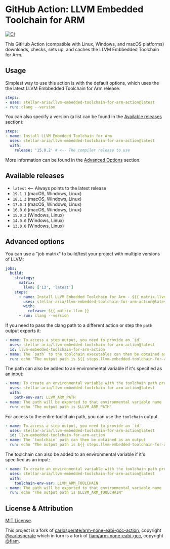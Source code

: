 # GitHub Action: LLVM Embedded Toolchain for ARM

[![CI](https://github.com/stellar-aria/llvm-embedded-toolchain-for-arm-action/actions/workflows/test.yml/badge.svg)](https://github.com/stellar-aria/llvm-embedded-toolchain-for-arm-action/workflows/test.yml)

This GitHub Action (compatible with Linux, Windows, and macOS platforms)
downloads, checks, sets up, and caches the LLVM Embbedded Toolchain for Arm.


## Usage

Simplest way to use this action is with the default options, which uses the
the latest LLVM Embbedded Toolchain for Arm release:

```yaml
steps:
- uses: stellar-aria/llvm-embedded-toolchain-for-arm-action@latest
- run: clang --version
```

You can also specify a version (a list can be found in the
[Available releases](#available-releases) section):

```yaml
steps:
- name: Install LLVM Embedded Toolchain for Arm
  uses: stellar-aria/llvm-embedded-toolchain-for-arm-action@latest
  with:
    release: '15.0.2' # <-- The compiler release to use
```

More information can be found in the [Advanced Options](#advanced-options)
section.


## Available releases

- `latest` <-- Always points to the latest release
- `19.1.1` (macOS, Windows, Linux)
- `18.1.3` (macOS, Windows, Linux)
- `17.0.1` (macOS, Windows, Linux)
- `16.0.0` (macOS, Windows, Linux)
- `15.0.2` (Windows, Linux)
- `14.0.0` (Windows, Linux)
- `13.0.0` (Windows, Linux)


## Advanced options

You can use a "job matrix" to build/test your project with multiple versions
of LLVM:

```yaml
jobs:
  build:
    strategy:
      matrix:
        llvm: ['13', 'latest']
    steps:
      - name: Install LLVM Embedded Toolchain for Arm - ${{ matrix.llvm }}
        uses: stellar-aria/llvm-embedded-toolchain-for-arm-action@latest
        with:
          release: ${{ matrix.llvm }}
      - run: clang --version
```

If you need to pass the clang path to a different action or step the `path`
output exports it:

```yaml
- name: To access a step output, you need to provide an `id`
  uses: stellar-aria/llvm-embedded-toolchain-for-arm-action@latest
  id: llvm-embedded-toolchain-for-arm-action
- name: The `path` to the toolchain executables can then be obtained as an output
  run: echo "The output path is ${{ steps.llvm-embedded-toolchain-for-arm-action.outputs.path }}"
```

The path can also be added to an environmental variable if it's specified as
an input:

```yaml
- name: To create an environmental variable with the toolchain path provide a name via the `path-env-var` input
  uses: stellar-aria/llvm-embedded-toolchain-for-arm-action@latest
  with:
    path-env-var: LLVM_ARM_PATH
- name: The path will be exported to that environmental variable name
  run: echo "The output path is $LLVM_ARM_PATH"
```

For access to the entire toolchain path, you can use the `toolchain` output.

```yaml
- name: To access a step output, you need to provide an `id`
  uses: stellar-aria/llvm-embedded-toolchain-for-arm-action@latest
  id: llvm-embedded-toolchain-for-arm-action
- name: The `toolchain` path can then be obtained as an output
  run: echo "The output path is ${{ steps.llvm-embedded-toolchain-for-arm-action.outputs.toolchain }}"
```

The toolchain can also be added to an environmental variable if it's specified as
an input:

```yaml
- name: To create an environmental variable with the toolchain path provide a name via the `toolchain-env-var` input
  uses: stellar-aria/llvm-embedded-toolchain-for-arm-action@latest
  with:
    toolchain-env-var: LLVM_ARM_TOOLCHAIN
- name: The path will be exported to that environmental variable name
  run: echo "The output path is $LLVM_ARM_TOOLCHAIN"
```


## License & Attribution

[MIT License](LICENSE).

This project is a fork of [carlosperate/arm-none-eabi-gcc-action](https://github.com/carlosperate/arm-none-eabi-gcc-action), copyright [@carlosperate](https://github.com/carlosperate) which in turn is a fork of [fiam/arm-none-eabi-gcc](https://github.com/fiam/arm-none-eabi-gcc), copyright [@fiam](https://github.com/fiam).
